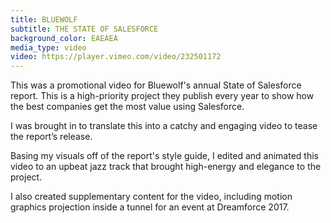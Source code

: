```yaml
---
title: BLUEWOLF
subtitle: THE STATE OF SALESFORCE
background_color: EAEAEA
media_type: video
video: https://player.vimeo.com/video/232501172
---
```


<p>
This was a promotional video for Bluewolf's annual State of Salesforce report. This is a high-priority project they publish every year to show how the best companies get the most value using Salesforce. 
</p>

<p>
I was brought in to translate this into a catchy and engaging video to tease the report’s release.
</p>

<p>
Basing my visuals off of the report's style guide, I edited and animated this video to an upbeat jazz track that brought high-energy and elegance to the project.
</p>

<p>
I also created supplementary content for the video, including motion graphics projection inside a tunnel for an event at Dreamforce 2017.
</p>
